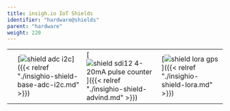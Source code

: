 ```yaml
---
title: insigh.io IoT Shields
identifier: "hardware@shields"
parent: "hardware"
weight: 220
---
```







|   |   |   |   |
| - | - | - | - |
|  | [![shield adc i2c](/images/deviceimages/insighio-shield-base-adc-i2c.png?width=30pc)]({{< relref "./insighio-shield-base-adc-i2c.md" >}}) | [![shield sdi12 4-20mA pulse counter](/images/deviceimages/insighio-shield-advind.png?width=30pc)]({{< relref "./insighio-shield-advind.md" >}}) | [![shield lora gps](/images/deviceimages/insighio-shield-lora.png?width=30pc)]({{< relref "./insighio-shield-lora.md" >}}) |